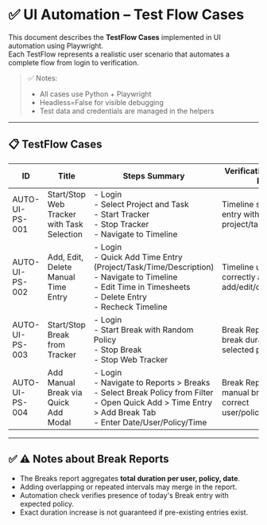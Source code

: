# ✅ UI Automation – Test Flow Cases

This document describes the **TestFlow Cases** implemented in UI automation using Playwright.  
Each TestFlow represents a realistic user scenario that automates a complete flow from login to verification.

> ✅ Notes:
> - All cases use Python + Playwright
> - Headless=False for visible debugging
> - Test data and credentials are managed in the helpers

---

## 📋 TestFlow Cases

| ID             | Title                                      | Steps Summary                                                                                                                                                             | Verification / Expected Result                                                 |
|----------------|--------------------------------------------|--------------------------------------------------------------------------------------------------------------------------------------------------------------------------|--------------------------------------------------------------------------------|
| AUTO-UI-PS-001 | Start/Stop Web Tracker with Task Selection | - Login <br> - Select Project and Task <br> - Start Tracker <br> - Stop Tracker <br> - Navigate to Timeline                                                             | Timeline shows new entry with correct project/task and time                    |
| AUTO-UI-PS-002 | Add, Edit, Delete Manual Time Entry        | - Login <br> - Quick Add Time Entry (Project/Task/Time/Description) <br> - Navigate to Timeline <br> - Edit Time in Timesheets <br> - Delete Entry <br> - Recheck Timeline | Timeline updates correctly after add/edit/delete                               |
| AUTO-UI-PS-003 | Start/Stop Break from Tracker              | - Login <br> - Start Break with Random Policy <br> - Stop Break <br> - Stop Web Tracker                                                                                   | Break Report shows new break duration for selected policy and date             |
| AUTO-UI-PS-004 | Add Manual Break via Quick Add Modal       | - Login <br> - Navigate to Reports > Breaks <br> - Select Break Policy from Filter <br> - Open Quick Add > Time Entry > Add Break Tab <br> - Enter Date/User/Policy/Time | Break Report shows new manual break entry with correct user/policy/date/duration |

---

## ✅ ⚠️ Notes about Break Reports

- The Breaks report aggregates **total duration per user, policy, date**.
- Adding overlapping or repeated intervals may merge in the report.
- Automation check verifies presence of today's Break entry with expected policy.
- Exact duration increase is not guaranteed if pre-existing entries exist.